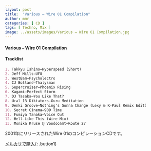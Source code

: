 ```yaml
---
layout: post
title:  "Various – Wire 01 Compilation"
author: mmr
categories: [ CD ]
tags: [ Techno, Mix ]
image: ../assets/images/Various – Wire 01 Compilation.jpg
---
```


#### Various – Wire 01 Compilation

#### Tracklist
```md
1. Takkyu Ishino–Hyperspeed (Short)
2. Jeff Mills–UFO
3. WestBam–Psycholectro
4. CJ Bolland–Thalysman
5. Supercruizer–Phoenix Rising
6. Kagami–Perfect Storm
7. DJ Tasaka–You Like That?
8. Ural 13 Diktators–Guru Meditation
9. Denki Groove–Nothing's Gonna Change (Lexy & K-Paul Remix Edit)
10. Secret Cinema–909 Time
11. Fumiya Tanaka–Voice Out
12. Hell–Like This (Wire Mix)
13. Monika Kruse @ Voodooamt–Route 27
```

2001年にリリースされたWire 01のコンピレーションCDです。


[メルカリで購入](https://jp.mercari.com/item/m98255564275){: .button1}


